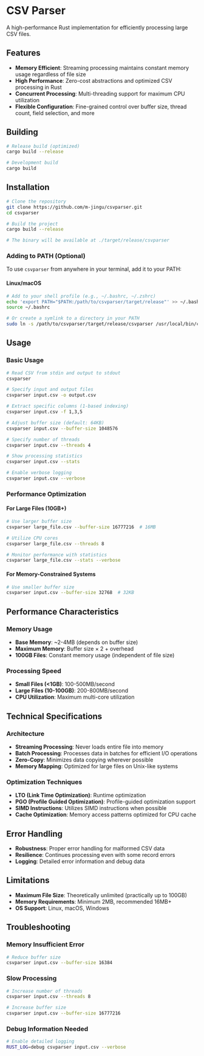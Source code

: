 # CSV Parser

A high-performance Rust implementation for efficiently processing large CSV files.

## Features

- **Memory Efficient**: Streaming processing maintains constant memory usage regardless of file size
- **High Performance**: Zero-cost abstractions and optimized CSV processing in Rust
- **Concurrent Processing**: Multi-threading support for maximum CPU utilization
- **Flexible Configuration**: Fine-grained control over buffer size, thread count, field selection, and more

## Building

```bash
# Release build (optimized)
cargo build --release

# Development build
cargo build
```

## Installation

```bash
# Clone the repository
git clone https://github.com/m-jingu/csvparser.git
cd csvparser

# Build the project
cargo build --release

# The binary will be available at ./target/release/csvparser
```

### Adding to PATH (Optional)

To use `csvparser` from anywhere in your terminal, add it to your PATH:

#### Linux/macOS
```bash
# Add to your shell profile (e.g., ~/.bashrc, ~/.zshrc)
echo 'export PATH="$PATH:/path/to/csvparser/target/release"' >> ~/.bashrc
source ~/.bashrc

# Or create a symlink to a directory in your PATH
sudo ln -s /path/to/csvparser/target/release/csvparser /usr/local/bin/csvparser
```

## Usage

### Basic Usage

```bash
# Read CSV from stdin and output to stdout
csvparser

# Specify input and output files
csvparser input.csv -o output.csv

# Extract specific columns (1-based indexing)
csvparser input.csv -f 1,3,5

# Adjust buffer size (default: 64KB)
csvparser input.csv --buffer-size 1048576

# Specify number of threads
csvparser input.csv --threads 4

# Show processing statistics
csvparser input.csv --stats

# Enable verbose logging
csvparser input.csv --verbose
```

### Performance Optimization

#### For Large Files (10GB+)
```bash
# Use larger buffer size
csvparser large_file.csv --buffer-size 16777216  # 16MB

# Utilize CPU cores
csvparser large_file.csv --threads 8

# Monitor performance with statistics
csvparser large_file.csv --stats --verbose
```

#### For Memory-Constrained Systems
```bash
# Use smaller buffer size
csvparser input.csv --buffer-size 32768  # 32KB
```

## Performance Characteristics

### Memory Usage
- **Base Memory**: ~2-4MB (depends on buffer size)
- **Maximum Memory**: Buffer size × 2 + overhead
- **100GB Files**: Constant memory usage (independent of file size)

### Processing Speed
- **Small Files (<1GB)**: 100-500MB/second
- **Large Files (10-100GB)**: 200-800MB/second
- **CPU Utilization**: Maximum multi-core utilization

## Technical Specifications

### Architecture
- **Streaming Processing**: Never loads entire file into memory
- **Batch Processing**: Processes data in batches for efficient I/O operations
- **Zero-Copy**: Minimizes data copying wherever possible
- **Memory Mapping**: Optimized for large files on Unix-like systems

### Optimization Techniques
- **LTO (Link Time Optimization)**: Runtime optimization
- **PGO (Profile Guided Optimization)**: Profile-guided optimization support
- **SIMD Instructions**: Utilizes SIMD instructions when possible
- **Cache Optimization**: Memory access patterns optimized for CPU cache

## Error Handling

- **Robustness**: Proper error handling for malformed CSV data
- **Resilience**: Continues processing even with some record errors
- **Logging**: Detailed error information and debug data

## Limitations

- **Maximum File Size**: Theoretically unlimited (practically up to 100GB)
- **Memory Requirements**: Minimum 2MB, recommended 16MB+
- **OS Support**: Linux, macOS, Windows

## Troubleshooting

### Memory Insufficient Error
```bash
# Reduce buffer size
csvparser input.csv --buffer-size 16384
```

### Slow Processing
```bash
# Increase number of threads
csvparser input.csv --threads 8

# Increase buffer size
csvparser input.csv --buffer-size 16777216
```

### Debug Information Needed
```bash
# Enable detailed logging
RUST_LOG=debug csvparser input.csv --verbose
```

